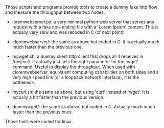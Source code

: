 Those scripts and programs provide tools to create a dummy fake http flow and measure the throughput between two nodes:

- loremwebserver.py: a very minimal python web server that serves any request with a fake non-ending file with a 'Lorem Ipsum' content. This is actually very slow and was recoded in C (cf next point).

- cloremwebserver/: the same as above but coded in C. It is actually much much faster than the previous one.

- mywget.sh: a dummy client http client that drops all it receives in /dev/null. It actually just sets the right parameter for the 'wget' command. Useful to display the throughput. When used with cloremwebserver, equivalent computing capabilities on both sides and a very high speed link (or a loopback network interface), it is the bottleneck.

- mycurl.sh: the same as above, but using 'curl' instead of 'wget'. It is actually a bit faster than the previous version.

- dummywget/: the same as above, but coded in C. Actually much much faster than the previous ones.

Those tools were coded for linux.
